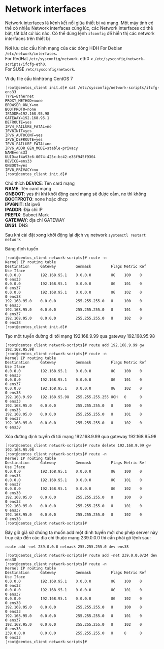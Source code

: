 # Network interfaces
Network interfaces là kênh kết nối giữa thiết bị và mạng. Một máy tính có thể có nhiều Network interfaces cùng lúc, các Network interfaces có thể bật, tắt bất cứ lúc nào. Có thể dùng lệnh `ifconfig` để hiển thị các network interfaces trên thiết bị

Nơi lưu các cấu hình mạng của các dòng HĐH
For Debian `/etc/network/interfaces`.  
For RedHat `/etc/sysconfig/network`. eth0 > `/etc/sysconfig/network-scripts/ifcfg-eth0`.  
For SUSE `/etc/sysconfig/network`.  

Ví dụ file cấu hìnhtrong CentOS 7
```
[root@centos_client init.d]# cat /etc/sysconfig/network-scripts/ifcfg-ens33
TYPE=Ethernet
PROXY_METHOD=none
BROWSER_ONLY=no
BOOTPROTO=none
IPADDR=192.168.95.98
GATEWAY=192.168.95.1
DEFROUTE=yes
IPV4_FAILURE_FATAL=no
IPV6INIT=yes
IPV6_AUTOCONF=yes
IPV6_DEFROUTE=yes
IPV6_FAILURE_FATAL=no
IPV6_ADDR_GEN_MODE=stable-privacy
NAME=ens33
UUID=af4a93c6-0074-425c-bc42-e33f945f9304
DEVICE=ens33
ONBOOT=yes
IPV6_PRIVACY=no
[root@centos_client init.d]#
```

Chú thích
**DEVICE**: Tên card mạng  
**NAME**: Tên card mạng  
**ONBOOT**: yes thì khi khởi động card mạng sẽ được cắm, no thì không  
**BOOTPROTO**: none hoặc dhcp  
**IPV6NIT**: tắt ipv6  
**IPADDR**: Địa chỉ IP  
**PREFIX**: Subnet Mark  
**GATEWAY**: địa chỉ GATEWAY  
**DNS1**: DNS  

Sau khi cài đặt xong khởi động lại dịch vụ network
`systemctl restart network`

Bảng định tuyến
```
[root@centos_client network-scripts]# route -n
Kernel IP routing table
Destination     Gateway         Genmask         Flags Metric Ref    Use Iface
0.0.0.0         192.168.95.1    0.0.0.0         UG    100    0        0 ens33
0.0.0.0         192.168.95.1    0.0.0.0         UG    101    0        0 ens37
0.0.0.0         192.168.95.1    0.0.0.0         UG    102    0        0 ens38
192.168.95.0    0.0.0.0         255.255.255.0   U     100    0        0 ens33
192.168.95.0    0.0.0.0         255.255.255.0   U     101    0        0 ens37
192.168.95.0    0.0.0.0         255.255.255.0   U     102    0        0 ens38
[root@centos_client init.d]#
```
Tạo một tuyến đường đi tới mạng 192.168.9.99 qua gateway 192.168.95.98
```
[root@centos_client network-scripts]# route add 192.168.9.99 gw 192.168.95.98
[root@centos_client network-scripts]# route -n
Kernel IP routing table
Destination     Gateway         Genmask         Flags Metric Ref    Use Iface
0.0.0.0         192.168.95.1    0.0.0.0         UG    100    0        0 ens33
0.0.0.0         192.168.95.1    0.0.0.0         UG    101    0        0 ens37
0.0.0.0         192.168.95.1    0.0.0.0         UG    102    0        0 ens38
192.168.9.99    192.168.95.98   255.255.255.255 UGH   0      0        0 ens33
192.168.95.0    0.0.0.0         255.255.255.0   U     100    0        0 ens33
192.168.95.0    0.0.0.0         255.255.255.0   U     101    0        0 ens37
192.168.95.0    0.0.0.0         255.255.255.0   U     102    0        0 ens38
```
Xóa đường định tuyến đi tới mạng 192.168.9.99 qua gateway 192.168.95.98
```
[root@centos_client network-scripts]# route delete 192.168.9.99 gw 192.168.95.98
[root@centos_client network-scripts]# route -n
Kernel IP routing table
Destination     Gateway         Genmask         Flags Metric Ref    Use Iface
0.0.0.0         192.168.95.1    0.0.0.0         UG    100    0        0 ens33
0.0.0.0         192.168.95.1    0.0.0.0         UG    101    0        0 ens37
0.0.0.0         192.168.95.1    0.0.0.0         UG    102    0        0 ens38
192.168.95.0    0.0.0.0         255.255.255.0   U     100    0        0 ens33
192.168.95.0    0.0.0.0         255.255.255.0   U     101    0        0 ens37
192.168.95.0    0.0.0.0         255.255.255.0   U     102    0        0 ens38
[root@centos_client network-scripts]#
```
Bây giờ giả sử chúng ta muốn add một đinh tuyến mới cho phép server này truy cập đến các địa chỉ thuộc mạng 239.0.0.0 thì cần phải gõ lệnh sau:  

`route add -net 239.0.0.0 netmask 255.255.255.0 dev ens38`  

```
[root@centos_client network-scripts]# route add -net 239.0.0.0/24 dev ens38
[root@centos_client network-scripts]# route -n
Kernel IP routing table
Destination     Gateway         Genmask         Flags Metric Ref    Use Iface
0.0.0.0         192.168.95.1    0.0.0.0         UG    100    0        0 ens33
0.0.0.0         192.168.95.1    0.0.0.0         UG    101    0        0 ens37
0.0.0.0         192.168.95.1    0.0.0.0         UG    102    0        0 ens38
192.168.95.0    0.0.0.0         255.255.255.0   U     100    0        0 ens33
192.168.95.0    0.0.0.0         255.255.255.0   U     101    0        0 ens37
192.168.95.0    0.0.0.0         255.255.255.0   U     102    0        0 ens38
239.0.0.0       0.0.0.0         255.255.255.0   U     0      0        0 ens33
[root@centos_client network-scripts]#

```
